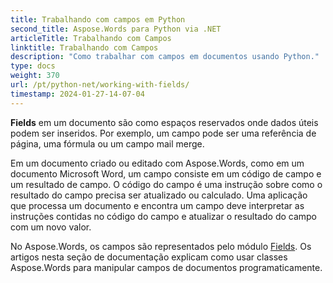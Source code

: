 ```yaml
---
title: Trabalhando com campos em Python
second_title: Aspose.Words para Python via .NET
articleTitle: Trabalhando com Campos
linktitle: Trabalhando com Campos
description: "Como trabalhar com campos em documentos usando Python."
type: docs
weight: 370
url: /pt/python-net/working-with-fields/
timestamp: 2024-01-27-14-07-04
---
```


**Fields** em um documento são como espaços reservados onde dados úteis podem ser inseridos. Por exemplo, um campo pode ser uma referência de página, uma fórmula ou um campo mail merge.

Em um documento criado ou editado com Aspose.Words, como em um documento Microsoft Word, um campo consiste em um código de campo e um resultado de campo. O código do campo é uma instrução sobre como o resultado do campo precisa ser atualizado ou calculado. Uma aplicação que processa um documento e encontra um campo deve interpretar as instruções contidas no código do campo e atualizar o resultado do campo com um novo valor.

No Aspose.Words, os campos são representados pelo módulo [Fields](https://reference.aspose.com/words/python-net/aspose.words.fields/). Os artigos nesta seção de documentação explicam como usar classes Aspose.Words para manipular campos de documentos programaticamente.
